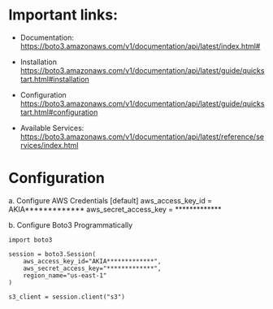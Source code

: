 # Important links:

- Documentation:
    https://boto3.amazonaws.com/v1/documentation/api/latest/index.html#

- Installation
    https://boto3.amazonaws.com/v1/documentation/api/latest/guide/quickstart.html#installation

- Configuration
    https://boto3.amazonaws.com/v1/documentation/api/latest/guide/quickstart.html#configuration

- Available Services:
    https://boto3.amazonaws.com/v1/documentation/api/latest/reference/services/index.html




# Configuration

a. Configure AWS Credentials
    [default]
    aws_access_key_id = AKIA*************
    aws_secret_access_key = *************


b. Configure Boto3 Programmatically

    import boto3

    session = boto3.Session(
        aws_access_key_id="AKIA*************",
        aws_secret_access_key="*************",
        region_name="us-east-1"
    )

    s3_client = session.client("s3")

